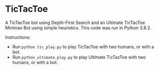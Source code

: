 # TicTacToe
A TicTacToe bot using Depth-First Search and an Ultimate TicTacToe Minimax Bot using simple heuristics.
This code was run in Python 3.8.2.

Instructions:
* Run `python tic_play.py` to play TicTacToe with two humans, or with a bot.
* Run `python_ultimate_play.py` to play Ultimate TicTacToe with two humans, or with a bot.
